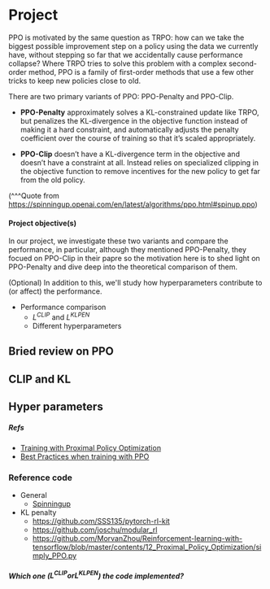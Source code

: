 # Project

PPO is motivated by the same question as TRPO: how can we take the biggest possible improvement step on a policy using the data we currently have, without stepping so far that we accidentally cause performance collapse? Where TRPO tries to solve this problem with a complex second-order method, PPO is a family of first-order methods that use a few other tricks to keep new policies close to old.

There are two primary variants of PPO: PPO-Penalty and PPO-Clip.

- **PPO-Penalty** approximately solves a KL-constrained update like TRPO, but penalizes the KL-divergence in the objective function instead of making it a hard constraint, and automatically adjusts the penalty coefficient over the course of training so that it’s scaled appropriately.

- **PPO-Clip** doesn’t have a KL-divergence term in the objective and doesn’t have a constraint at all. Instead relies on specialized clipping in the objective function to remove incentives for the new policy to get far from the old policy.

(^^^Quote from https://spinningup.openai.com/en/latest/algorithms/ppo.html#spinup.ppo)

#### Project objective(s)

In our project, we investigate these two variants and compare the performance, in particular, although they mentioned PPO-Penalty, they focued on PPO-Clip in their papre so the motivation here is to shed light on PPO-Penalty and dive deep into the theoretical comparison of them.

(Optional) In addition to this, we'll study how hyperparameters contribute to (or affect) the performance.

- Performance comparison
    - $L^{CLIP}$ and $L^{KLPEN}$
    - Different hyperparameters


## Bried review on PPO



## CLIP and KL



## Hyper parameters


##### Refs

- [Training with Proximal Policy Optimization](https://github.com/Unity-Technologies/ml-agents/blob/master/docs/Training-PPO.md)
- [Best Practices when training with PPO](https://github.com/EmbersArc/PPO/blob/master/best-practices-ppo.md)

#### 

### Reference code

- General
    - [Spinningup](https://spinningup.openai.com/en/latest/index.html)
- KL penalty
    - https://github.com/SSS135/pytorch-rl-kit
    - https://github.com/joschu/modular_rl
    - https://github.com/MorvanZhou/Reinforcement-learning-with-tensorflow/blob/master/contents/12_Proximal_Policy_Optimization/simply_PPO.py


##### Which one ($L^{CLIP} or L^{KLPEN}$) the code implemented?

